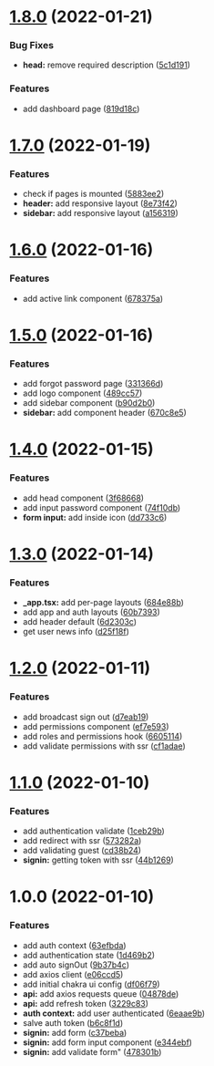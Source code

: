 # [1.8.0](https://github.com/Dailton-Bastos/fast-feet/compare/v1.7.0...v1.8.0) (2022-01-21)


### Bug Fixes

* **head:** remove required description ([5c1d191](https://github.com/Dailton-Bastos/fast-feet/commit/5c1d19105021598f50f409ee664da38972f3e1d8))


### Features

* add dashboard page ([819d18c](https://github.com/Dailton-Bastos/fast-feet/commit/819d18c5abc6ce1a5a51c2f23bd166000de31fa2))

# [1.7.0](https://github.com/Dailton-Bastos/fast-feet/compare/v1.6.0...v1.7.0) (2022-01-19)


### Features

* check if pages is mounted ([5883ee2](https://github.com/Dailton-Bastos/fast-feet/commit/5883ee2468904efeb7e95e481621e7cd20f1809c))
* **header:** add responsive layout ([8e73f42](https://github.com/Dailton-Bastos/fast-feet/commit/8e73f42abd647859bb1cb0206cccbf40b784f5d4))
* **sidebar:** add responsive layout ([a156319](https://github.com/Dailton-Bastos/fast-feet/commit/a1563191047b42de1ffbfb2c628695a10d2d81bb))

# [1.6.0](https://github.com/Dailton-Bastos/fast-feet/compare/v1.5.0...v1.6.0) (2022-01-16)


### Features

* add active link component ([678375a](https://github.com/Dailton-Bastos/fast-feet/commit/678375a6c8c6e54db8e0a1df10a1005e8c46ac70))

# [1.5.0](https://github.com/Dailton-Bastos/fast-feet/compare/v1.4.0...v1.5.0) (2022-01-16)


### Features

* add forgot password page ([331366d](https://github.com/Dailton-Bastos/fast-feet/commit/331366d3cc132c35ed43a3caa620f2c9378ec751))
* add logo component ([489cc57](https://github.com/Dailton-Bastos/fast-feet/commit/489cc570c31652faa3248347b3e7d3d495030cea))
* add sidebar component ([b90d2b0](https://github.com/Dailton-Bastos/fast-feet/commit/b90d2b07e55be5cf02158888eac4962f73cc3398))
* **sidebar:** add component header ([670c8e5](https://github.com/Dailton-Bastos/fast-feet/commit/670c8e52ef32051061908a0397ca2907bc83e243))

# [1.4.0](https://github.com/Dailton-Bastos/fast-feet/compare/v1.3.0...v1.4.0) (2022-01-15)


### Features

* add head component ([3f68668](https://github.com/Dailton-Bastos/fast-feet/commit/3f6866819f76612aaefc05e0f607f22aed68bdd5))
* add input password component ([74f10db](https://github.com/Dailton-Bastos/fast-feet/commit/74f10db6b09dd9b24b52a2a80b406752b5af1e35))
* **form input:** add inside icon ([dd733c6](https://github.com/Dailton-Bastos/fast-feet/commit/dd733c6d926292f68652de1d00465c6c4c8a523a))

# [1.3.0](https://github.com/Dailton-Bastos/fast-feet/compare/v1.2.0...v1.3.0) (2022-01-14)


### Features

* **_app.tsx:** add per-page layouts ([684e88b](https://github.com/Dailton-Bastos/fast-feet/commit/684e88b9dc04e990a18e80d1264239bf8bca4d35))
* add app and auth layouts ([60b7393](https://github.com/Dailton-Bastos/fast-feet/commit/60b7393ceff0bcc329dfd8b470f76157d11b3fe3))
* add header default ([6d2303c](https://github.com/Dailton-Bastos/fast-feet/commit/6d2303c3295083063be1261d8a566f48495a8573))
* get user news info ([d25f18f](https://github.com/Dailton-Bastos/fast-feet/commit/d25f18fb3a62a27ed4e8e0c0abd1d6cc84f5dc52))

# [1.2.0](https://github.com/Dailton-Bastos/fast-feet/compare/v1.1.0...v1.2.0) (2022-01-11)


### Features

* add broadcast sign out ([d7eab19](https://github.com/Dailton-Bastos/fast-feet/commit/d7eab190dd81194d9dc1e3b6b6e9795e23511806))
* add permissions component ([ef7e593](https://github.com/Dailton-Bastos/fast-feet/commit/ef7e5932c46f012cbdc625c3a3eefad0331aaf3a))
* add roles and permissions hook ([6605114](https://github.com/Dailton-Bastos/fast-feet/commit/660511434a4450728c4429ca9b4eb4553c833a35))
* add validate permissions with ssr ([cf1adae](https://github.com/Dailton-Bastos/fast-feet/commit/cf1adaef7240cd0b549079a1a3c532a6ade2ade2))

# [1.1.0](https://github.com/Dailton-Bastos/fast-feet/compare/v1.0.0...v1.1.0) (2022-01-10)


### Features

* add authentication validate ([1ceb29b](https://github.com/Dailton-Bastos/fast-feet/commit/1ceb29bb7231ea5a2ff094eb1a3f17508a7c86b0))
* add redirect with ssr ([573282a](https://github.com/Dailton-Bastos/fast-feet/commit/573282a45136444cd81ab7e9a8268814f248232a))
* add validating guest ([cd38b24](https://github.com/Dailton-Bastos/fast-feet/commit/cd38b249f8a3e1f03bb9fca551a67a98d5a5e1fc))
* **signin:** getting token with ssr ([44b1269](https://github.com/Dailton-Bastos/fast-feet/commit/44b1269f2577dea8de451a95ba62988ebf6a2a7e))

# 1.0.0 (2022-01-10)


### Features

* add auth context ([63efbda](https://github.com/Dailton-Bastos/fast-feet/commit/63efbdad4386e607c337fa58441a04e67cbb6fb7))
* add authentication state ([1d469b2](https://github.com/Dailton-Bastos/fast-feet/commit/1d469b2484a5aba3865aeb0a3c671c79f3df44da))
* add auto signOut ([9b37b4c](https://github.com/Dailton-Bastos/fast-feet/commit/9b37b4cbaebabcf525328bcb1c267245ee028e6e))
* add axios client ([e06ccd5](https://github.com/Dailton-Bastos/fast-feet/commit/e06ccd528aeeb646718a56748ad407535696f75f))
* add initial chakra ui config ([df06f79](https://github.com/Dailton-Bastos/fast-feet/commit/df06f79c103d7ae5e332b125eb3477b3d0a67777))
* **api:** add axios requests queue ([04878de](https://github.com/Dailton-Bastos/fast-feet/commit/04878de1152bb0f16d48db6043ab489d02d9a9f1))
* **api:** add refresh token ([3229c83](https://github.com/Dailton-Bastos/fast-feet/commit/3229c83856eb0e73ca496078eb265bf852464946))
* **auth context:** add user authenticated ([6eaae9b](https://github.com/Dailton-Bastos/fast-feet/commit/6eaae9b03d466681beb362ffeccbc94171fde5a5))
* salve auth token ([b6c8f1d](https://github.com/Dailton-Bastos/fast-feet/commit/b6c8f1d33d9679c0fa86a56a7a023653bba1f481))
* **signin:** add form ([c37beba](https://github.com/Dailton-Bastos/fast-feet/commit/c37bebae4a15f6b90a60d4caec24c700d8d595c1))
* **signin:** add form input component ([e344ebf](https://github.com/Dailton-Bastos/fast-feet/commit/e344ebfadbc7418e46939d60e0f77001ee21e843))
* **signin:** add validate form" ([478301b](https://github.com/Dailton-Bastos/fast-feet/commit/478301ba4f9caac74e5621738b3718804d90cb8d))
